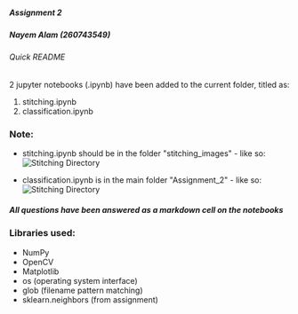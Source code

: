 ##### Assignment 2
##### Nayem Alam (260743549)
###### Quick README

2 jupyter notebooks (.ipynb) have been added to the current folder, titled as:
1. stitching.ipynb
2. classification.ipynb

### Note: 
- stitching.ipynb should be in the folder "stitching_images" - like so:
![Stitching Directory](https://res.cloudinary.com/nayemalam/image/upload/v1540257577/as2_stitching.png)

- classification.ipynb is in the main folder "Assignment_2" - like so:
![Stitching Directory](https://res.cloudinary.com/nayemalam/image/upload/v1540146822/as2_classification.png)

##### All questions have been answered as a markdown cell on the notebooks

### Libraries used:
- NumPy
- OpenCV
- Matplotlib
- os (operating system interface)
- glob (filename pattern matching)
- sklearn.neighbors (from assignment)